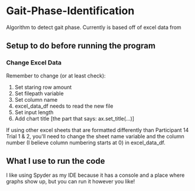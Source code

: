 # Gait-Phase-Identification

Algorithm to detect gait phase. Currently is based off of excel data from 

## Setup to do before running the program


### Change Excel Data
Remember to change (or at least check):
1. Set staring row amount
2. Set filepath variable
3. Set column name 
4. excel_data_df needs to read the new file
5. Set input length
6. Add chart title [the part that says: ax.set_title(...)]

If using other excel sheets that are formatted differently than Participant 14 Trial 1 & 2, you'll need to change the sheet name variable and the column number (I believe column numbering starts at 0) in excel_data_df.


## What I use to run the code
I like using Spyder as my IDE because it has a console and a place where graphs show up, but you can run it however you like!
